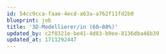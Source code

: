 ```yaml
---
id: 54cc9cca-faae-4ecd-a63a-a762f11fd2b0
blueprint: job
title: '3D-Modellierer/in (60–80%)'
updated_by: c2f8321e-be41-4d83-b9ee-8136dba46b39
updated_at: 1711292447
---
```

